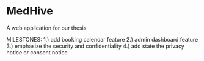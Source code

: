 # MedHive
A web application for our thesis


  MILESTONES: 
    1.) add booking calendar feature
    2.) admin dashboard feature
    3.) emphasize the security and confidentiality
    4.) add state the privacy notice or consent notice
